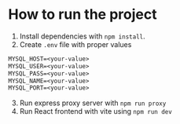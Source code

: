# How to run the project

1. Install dependencies with `npm install`.
2. Create `.env` file with proper values

```txt
MYSQL_HOST=<your-value>
MYSQL_USER=<your-value>
MYSQL_PASS=<your-value>
MYSQL_NAME=<your-value>
MYSQL_PORT=<your-value>
```

3. Run express proxy server with `npm run proxy`
4. Run React frontend with vite using `npm run dev`
